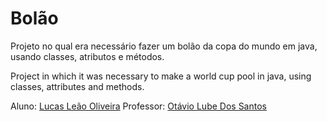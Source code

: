 # Bolão
Projeto no qual era necessário fazer um bolão da copa do mundo em java, usando classes, atributos e métodos.

Project in which it was necessary to make a world cup pool in java, using classes, attributes and methods.


 Aluno: [Lucas Leão Oliveira](https://github.com/LucasLeaoOliveira)
 Professor: [Otávio Lube Dos Santos](https://github.com/otaviolube)




